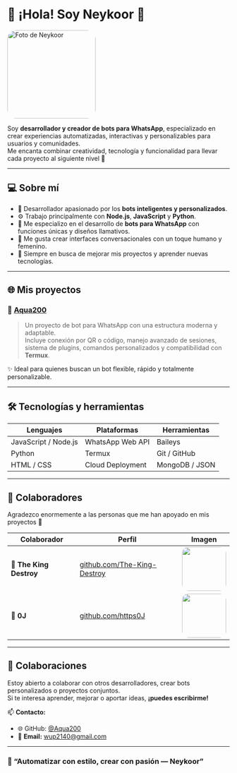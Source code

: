 # 💫 ¡Hola! Soy Neykoor 👋

<img src="https://files.catbox.moe/0cnj4k.jpeg" width="200" style="border-radius: 20px;" alt="Foto de Neykoor">

Soy **desarrollador y creador de bots para WhatsApp**, especializado en crear experiencias automatizadas, interactivas y personalizables para usuarios y comunidades.  
Me encanta combinar creatividad, tecnología y funcionalidad para llevar cada proyecto al siguiente nivel 🚀

---

## 💻 Sobre mí
- 🌸 Desarrollador apasionado por los **bots inteligentes y personalizados**.  
- ⚙️ Trabajo principalmente con **Node.js**, **JavaScript** y **Python**.  
- 📱 Me especializo en el desarrollo de **bots para WhatsApp** con funciones únicas y diseños llamativos.  
- 💬 Me gusta crear interfaces conversacionales con un toque humano y femenino.  
- 🧠 Siempre en busca de mejorar mis proyectos y aprender nuevas tecnologías.

---

## 🌐 Mis proyectos

### 🔹 [Aqua200](https://github.com/Aqua200/aqua200.git)
> Un proyecto de bot para WhatsApp con una estructura moderna y adaptable.  
> Incluye conexión por QR o código, manejo avanzado de sesiones, sistema de plugins, comandos personalizados y compatibilidad con **Termux**.  

✨ Ideal para quienes buscan un bot flexible, rápido y totalmente personalizable.

---

## 🛠️ Tecnologías y herramientas
| Lenguajes | Plataformas | Herramientas |
|------------|--------------|---------------|
| JavaScript / Node.js | WhatsApp Web API | Baileys |
| Python | Termux | Git / GitHub |
| HTML / CSS | Cloud Deployment | MongoDB / JSON |

---

## 👥 Colaboradores

Agradezco enormemente a las personas que me han apoyado en mis proyectos 💖  

| Colaborador | Perfil | Imagen |
|--------------|---------|--------|
| 🧩 **The King Destroy** | [github.com/The-King-Destroy](https://github.com/The-King-Destroy) | <img src="https://avatars.githubusercontent.com/The-King-Destroy" width="100" style="border-radius: 15px;"> |
| 🌙 **0J** | [github.com/https0J](https://github.com/https0J) | <img src="https://avatars.githubusercontent.com/https0J" width="100" style="border-radius: 15px;"> |

---

## 🤝 Colaboraciones
Estoy abierto a colaborar con otros desarrolladores, crear bots personalizados o proyectos conjuntos.  
Si te interesa aprender, mejorar o aportar ideas, **¡puedes escribirme!**

📫 **Contacto:**  
- 🌐 GitHub: [@Aqua200](https://github.com/Aqua200)  
- 💌 **Email:** [wup2140@gmail.com](mailto:wup2140@gmail.com)

---

### 🌸 “Automatizar con estilo, crear con pasión — Neykoor”
